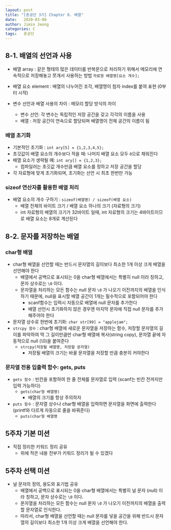 ```yaml
---
layout: post
title: "[혼공단 3기] Chapter 8. 배열"
date:   2020-03-08
author: Jimin Jeong
categories: C
tags:	혼공단
---
```


## 8-1. 배열의 선언과 사용
- 배열 array : 같은 형태의 많은 데이터를 반복문으로 처리하기 위해서 메모리에 연속적으로 저장해놓고 쪼개서 사용하는 방법
`자료형 배열명[요소 개수];`
- 배열 요소 element : 배열의 나누어진 조각, 배열명이 첨자 index를 붙여 표현 (0부터 시작)

- 변수 선언과 배열 사용의 차이 : 메모리 할당 방식의 차이
	- 변수 선언:  각 변수는 독립적인 저장 공간을 갖고 각각의 이름을 사용
	- 배열 : 저장 공간이 연속으로 할당되며 배열명이 전체 공간의 이름이 됨

### 배열 초기화
- 기본적인 초기화 : `int ary[5] = {1,2,3,4,5};`
- 초깃값이 배열 요소의 개수보다 적을 때: 나머지 배열 요소 모두 `0`으로 채워진다
- 배열 요소가 생략될 뗴: `int ary[] = {1,2,3};`
	- 컴파일러는 초깃값 개수만큼 배열 요소를 정하고 저장 공간을 할당
- 각 자료형에 맞게 초기화되며, 초기화는 선언 시 최초 한번만 가능

### sizeof 연산자를 활용한 배열 처리
- 배열 요소의 개수 구하기 : `sizeof(배열명) / sizeof(배열 요소)`
	- 배열 전체의 바이트 크기 / 배열 요소 하나의 크기 (자료형의 크기)
	- int 자료형의 배열의 크기가 32바이트 일때, int 자료형의 크기는 4바이트이므로 배열 요소는 8개로 계산된다

## 8-2. 문자를 저장하는 배열
### char형 배열
- char형 배열을 선언할 때는 반드시 문자열의 길이보다 최소한 1개 이상 크게 배열을 선언해야 한다
	- 배열에서 공백으로 표시되는 0을 char형 배열에서는 특별히 null 이라 칭하고, 문자 상수로는 `\0` 이다.
	- 문자열을 처리하는 모든 함수는 null 문자  `\0` 가 나오기 이전까지의 배열을 인식하기 때문에, null을 표시할 배열 공간이 1개는 필수적으로 포함되어야 한다
		- scanf함수는 입력시 자동으로 배열에 null 문자를 추가한다
		- 배열 선언시 초기화하지 않은 경우엔 마지막 문자에 직접 null 문자를 추가해주어야 한다
- 문자열 상수로 한번에 초기화: `char str[99] = "applejam";`
- `strcpy 함수` : char형 배열에 새로운 문자열을 저장하는 함수, 저장할 문자열의 길이를 파악하여 딱 그 길이만큼만 char형 배열에 복사(string copy), 문자열 끝에 자동적으로 null (\0)을 붙여준다 
	- `strcpy(저장될 배열명, 저장할 문자열)`
		- 저장될 배열의 크기는 바꿀 문자열을 저장할 만큼 충분히 커야한다

### 문자열 전용 입출력 함수: gets, puts
- `gets 함수` : 빈칸을 포함하여 한 줄 전체를 문자열로 입력 (scanf는 빈칸 전까지만 입력 가능하다)
	- `gets(char형 배열명)`  
		- 배열의 크기를 항상 주의하자
- `puts 함수` : 문자열 상수나 char형 배열을 입력하면 문자열을 화면에 출력한다 (printf와 다르게 자동으로 줄을 바꿔준다)
	- `puts(char형 배열명`

## 5주차 기본 미션
- 직접 정리한 키워드 정리 공유
	- 위에 적은 내용 전부가 키워드 정리가 될 수 있겠다

## 5주차 선택 미션
- 널 문자의 정의, 용도와 표기법 공유
	- 배열에서 공백으로 표시되는 0을 char형 배열에서는 특별히 널 문자 (null) 이라 칭하고, 문자 상수로는 `\0` 이다.
	- 문자열을 처리하는 모든 함수는 null 문자  `\0` 가 나오기 이전까지의 배열을 출력할 문자열로 인식한다.
	- 따라서, char형 배열을 선언할 때는 null 문자를 넣을 공간을 위해 반드시 문자열의 길이보다 최소한 1개 이상 크게 배열을 선언해야 한다.
